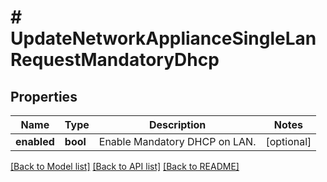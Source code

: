 # # UpdateNetworkApplianceSingleLanRequestMandatoryDhcp

## Properties

Name | Type | Description | Notes
------------ | ------------- | ------------- | -------------
**enabled** | **bool** | Enable Mandatory DHCP on LAN. | [optional]

[[Back to Model list]](../../README.md#models) [[Back to API list]](../../README.md#endpoints) [[Back to README]](../../README.md)
